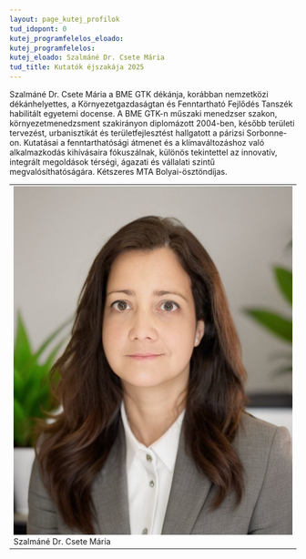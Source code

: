```yaml
---
layout: page_kutej_profilok
tud_idopont: 0
kutej_programfelelos_eloado: 
kutej_programfelelos: 
kutej_eloado: Szalmáné Dr. Csete Mária
tud_title: Kutatók éjszakája 2025
---
```


Szalmáné Dr. Csete Mária a BME GTK dékánja, korábban nemzetközi dékánhelyettes, a Környezetgazdaságtan és Fenntartható Fejlődés Tanszék habilitált egyetemi docense.
A BME GTK-n műszaki menedzser szakon, környezetmenedzsment szakirányon diplomázott 2004-ben, később területi tervezést, urbanisztikát és területfejlesztést hallgatott a párizsi Sorbonne-on. 
Kutatásai a fenntarthatósági átmenet és a klímaváltozáshoz való alkalmazkodás kihívásaira fókuszálnak, különös tekintettel az innovatív, integrált megoldások térségi, ágazati és vállalati szintű megvalósíthatóságára. Kétszeres MTA Bolyai-ösztöndíjas.
 
<table class="picture">
<tr>
<td>

<div class="gallery">
    <img src="images/szalmane_csete_maria.jpg" max-width="250" max-height="200">
  <div class="desc">Szalmáné Dr. Csete Mária</div>
</div>

</td>
</tr>
</table>
